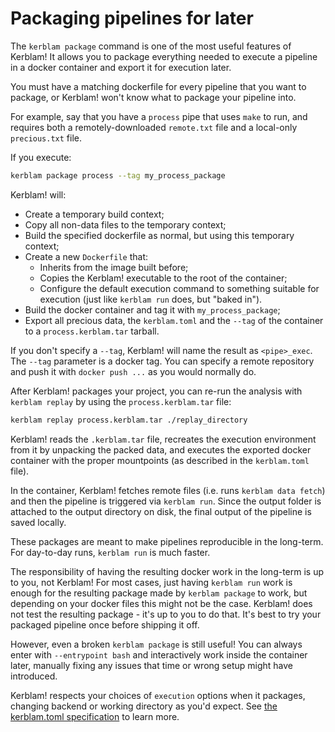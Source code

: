 # Packaging pipelines for later

The `kerblam package` command is one of the most useful features of Kerblam!
It allows you to package everything needed to execute a pipeline in a docker
container and export it for execution later.

You must have a matching dockerfile for every pipeline that you want to package,
or Kerblam! won't know what to package your pipeline into.

For example, say that you have a `process` pipe that uses `make` to run, and 
requires both a remotely-downloaded `remote.txt` file and a local-only
`precious.txt` file.

If you execute:
```bash
kerblam package process --tag my_process_package
```
Kerblam! will:
- Create a temporary build context;
- Copy all non-data files to the temporary context;
- Build the specified dockerfile as normal, but using this temporary context;
- Create a new `Dockerfile` that:
  - Inherits from the image built before;
  - Copies the Kerblam! executable to the root of the container;
  - Configure the default execution command to something suitable for execution
    (just like `kerblam run` does, but "baked in").
- Build the docker container and tag it with `my_process_package`;
- Export all precious data, the `kerblam.toml` and the `--tag` of the container
  to a `process.kerblam.tar` tarball.

If you don't specify a `--tag`, Kerblam! will name the result as `<pipe>_exec`.
The `--tag` parameter is a docker tag.
You can specify a remote repository and push it with `docker push ...` as you
would normally do.

After Kerblam! packages your project, you can re-run the analysis with
`kerblam replay` by using the `process.kerblam.tar` file:
```bash
kerblam replay process.kerblam.tar ./replay_directory
```
Kerblam! reads the `.kerblam.tar` file, recreates the execution environment from
it by unpacking the packed data, and executes the exported docker container
with the proper mountpoints (as described in the `kerblam.toml` file).

In the container, Kerblam! fetches remote files (i.e. runs `kerblam data fetch`)
and then the pipeline is triggered via `kerblam run`.
Since the output folder is attached to the output directory on disk, the 
final output of the pipeline is saved locally.

These packages are meant to make pipelines reproducible in the long-term.
For day-to-day runs, `kerblam run` is much faster.

The responsibility of having the resulting docker work in the long-term is
up to you, not Kerblam!
For most cases, just having `kerblam run` work is enough for the resulting
package made by `kerblam package` to work, but depending on your docker
files this might not be the case.
Kerblam! does not test the resulting package - it's up to you to do that.
It's best to try your packaged pipeline once before shipping it off.

However, even a broken `kerblam package` is still useful!
You can always enter with `--entrypoint bash` and interactively work inside the
container later, manually fixing any issues that time or wrong setup might
have introduced.

Kerblam! respects your choices of `execution` options when it packages,
changing backend or working directory as you'd expect.
See [the kerblam.toml specification](../kerblam.toml.html) to learn more.
